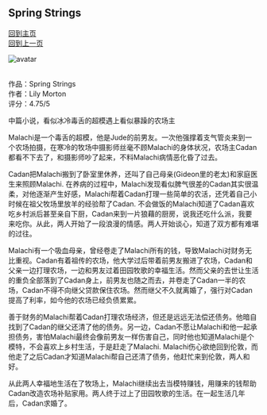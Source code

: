 ## Spring Strings
[回到主页](https://boheme130.github.io/Fiction.git.io/) <br>
[回到上一页](https://boheme130.github.io/LilyMorton.git.io/)

![avatar](https://thomaskinkade.com/wp-content/uploads/2020/02/redret_cnu.jpg)
<br>
<br>



作品：Spring Strings <br>
作者：Lily Morton <br>
评分：4.75/5 <br>

中篇小说，看似冰冷毒舌的超模遇上看似暴躁的农场主

Malachi是一个毒舌的超模，他是Jude的前男友。一次他强撑着支气管炎来到一个农场拍摄，在寒冷的牧场中摄影师丝毫不顾Malachi的身体状况，农场主Cadan都看不下去了，和摄影师吵了起来，不料Malachi病情恶化昏了过去。

Cadan把Malachi搬到了卧室里休养，还叫了自己母亲(Gideon里的老太)和家庭医生来照顾Malachi. 在养病的过程中，Malachi发现看似脾气很差的Cadan其实很温柔，对他逐渐产生好感，Malachi帮着Cadan打理一些简单的农活，还凭着自己小时候在祖父牧场里放羊的经验帮了Cadan. 不会做饭的Malachi知道了Cadan喜欢吃乡村派后甚至亲自下厨，Cadan来到一片狼藉的厨房，说我还吃什么派，我要来吃你。从此，两人开始了一段浪漫的情感。两人开始谈心，知道了双方都有难堪的过往。

Malachi有一个吸血母亲，曾经卷走了Malachi所有的钱，导致Malachi对财务无比重视。Cadan有着祖传的农场，他大学过后带着前男友搬进了农场，Cadan和父亲一边打理农场，一边和男友过着田园牧歌的幸福生活。然而父亲的去世让生活的重负全部落到了Cadan身上，前男友也随之而去，并卷走了Cadan一半的农场，Cadan不得不向继父贷款保住农场。然而继父不久就离婚了，强行对Cadan提高了利率，如今他的农场已经负债累累。

善于财务的Malachi帮着Cadan打理农场经济，但还是远远无法偿还债务。他暗自找到了Cadan的继父还清了他的债务。另一边，Cadan不愿让Malachi和他一起承担债务，害怕Malachi最终会像前男友一样伤害自己，同时他也知道Malachi是个模特，不会喜欢上乡村生活，于是赶走了Malachi. Malachi伤心欲绝回到伦敦，而他走了之后Cadan才知道Malachi帮自己还清了债务，他赶忙来到伦敦，两人和好。

从此两人幸福地生活在了牧场上，Malachi继续出去当模特赚钱，用赚来的钱帮助Cadan改造农场补贴家用。两人终于过上了田园牧歌的生活。在一起生活几年后，Cadan求婚了。
